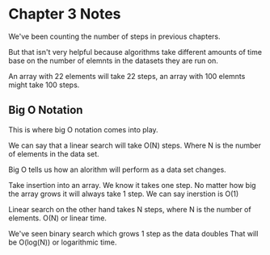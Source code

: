 # Chapter 3 Notes

We've been counting the number of steps in previous chapters.

But that isn't very helpful because algorithms take different amounts of time base on the number of elemnts in the datasets they are run on.

An array with 22 elements will take 22 steps, an array with 100 elemnts might take 100 steps.

## Big O Notation
This is where big O notation comes into play.

We can say that a linear search will take O(N) steps. Where N is the number of elements in the data set.

Big O tells us how an alorithm will perform as a data set changes.

Take insertion into an array.
We know it takes one step. No matter how big the array grows it will always take 1 step.
We can say inerstion is O(1)

Linear search on the other hand takes N steps, where N is the number of elements.
O(N) or linear time.

We've seen binary search which grows 1 step as the data doubles
That will be O(log(N)) or logarithmic time.

